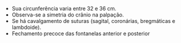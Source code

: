- Sua circunferência varia entre 32 e 36 cm.
- Observa-se a simetria do crânio na palpação.
- Se há cavalgamento de suturas (sagital, coronárias, bregmáticas e lambdoide).
- Fechamento precoce das fontanelas anterior e posterior

